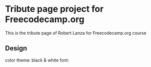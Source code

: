 Tribute page project for Freecodecamp.org
=========================================
This is the tribute page of Robert Lanza for Freecodecamp.org course

Design
------
color theme: black & white
font: 